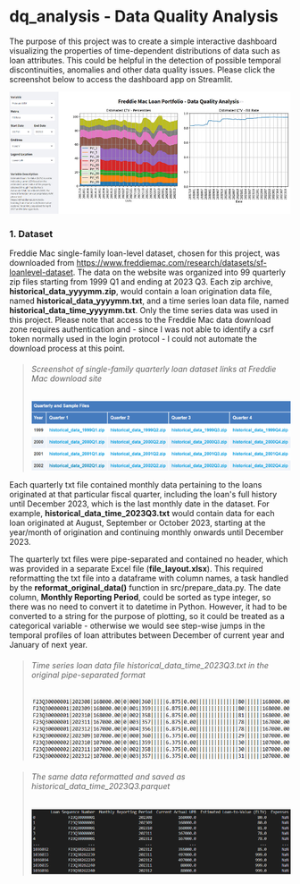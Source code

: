 # dq_analysis - Data Quality Analysis
The purpose of this project was to create a simple interactive dashboard visualizing the properties of time-dependent distributions of data such as loan attributes. This could be helpful in the detection of possible temporal discontinuities, anomalies and other data quality issues. Please click the screenshot below to access the dashboard app on Streamlit.

[<img src='img/freddie_mac/00_AppScreenshot_1000x432.jpg'>](https://mlabecki-dq-analysis-srcapp-dq-freddie-mac-aeizer.streamlit.app)

### 1. Dataset
Freddie Mac single-family loan-level dataset, chosen for this project, was downloaded from https://www.freddiemac.com/research/datasets/sf-loanlevel-dataset. The data on the website was organized into 99 quarterly zip files starting from 1999 Q1 and ending at 2023 Q3. Each zip archive, **historical_data_yyyymm.zip**, would contain a loan origination data file, named **historical_data_yyyymm.txt**, and a time series loan data file, named **historical_data_time_yyyymm.txt**. Only the time series data was used in this project. Please note that access to the Freddie Mac data download zone requires authentication and - since I was not able to identify a csrf token normally used in the login protocol - I could not automate the download process at this point.

> ###### Screenshot of single-family quarterly loan dataset links at Freddie Mac download site
> ![](img/freddie_mac/01_StandardDataSet_screenshot_600x160.png)

Each quarterly txt file contained monthly data pertaining to the loans originated at that particular fiscal quarter, including the loan's full history until December 2023, which is the last monthly date in the dataset. For example, **historical_data_time_2023Q3.txt** would contain data for each loan originated at August, September or October 2023, starting at the year/month of origination and continuing monthly onwards until December 2023. 

The quarterly txt files were pipe-separated and contained no header, which was provided in a separate Excel file (**file_layout.xlsx**). This required reformatting the txt file into a dataframe with column names, a task handled by the **reformat_original_data()** function in src/prepare_data.py. The date column, **Monthly Reporting Period**, could be sorted as type integer, so there was no need to convert it to datetime in Python. However, it had to be converted to a string for the purpose of plotting, so it could be treated as a categorical variable - otherwise we would see step-wise jumps in the temporal profiles of loan attributes between December of current year and January of next year.

> ###### Time series loan data file historical_data_time_2023Q3.txt in the original pipe-separated format
> ![](img/freddie_mac/02_PipeSeparatedFile_screenshot.png)

> ###### The same data reformatted and saved as historical_data_time_2023Q3.parquet
> ![](img/freddie_mac/03_ReformattedFile_screenshot.png)

[comment]: # "Comment on the amount of data, count records and loans in each quarterly file, mention number of variables, estimate parquet file size (depends also on write method - pandas vs pyarrow)"

